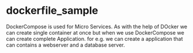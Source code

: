 # dockerfile_sample

DockerCompose is used for Micro Services.
As with the help of DOcker we can create single container at once but when we use DockerCompose we can create complete Application. for e.g. we can create a application that can contains a webserver and a database server.
